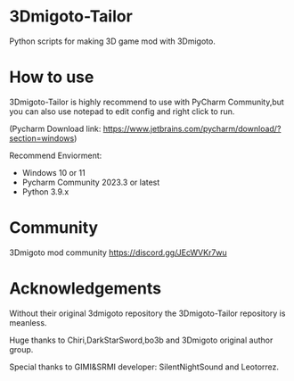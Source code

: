 # 3Dmigoto-Tailor
Python scripts for making 3D game mod with 3Dmigoto.

# How to use
3Dmigoto-Tailor is highly recommend to use with PyCharm Community,but you can also use notepad to edit config and right click to run.

(Pycharm Download link: https://www.jetbrains.com/pycharm/download/?section=windows)

Recommend Enviorment:
- Windows 10 or 11 
- Pycharm Community 2023.3 or latest 
- Python 3.9.x


# Community
3Dmigoto mod community
https://discord.gg/JEcWVKr7wu


# Acknowledgements
Without their original 3dmigoto repository the 3Dmigoto-Tailor repository is meanless. 

Huge thanks to Chiri,DarkStarSword,bo3b and 3Dmigoto original author group.

Special thanks to GIMI&SRMI developer: SilentNightSound and Leotorrez.